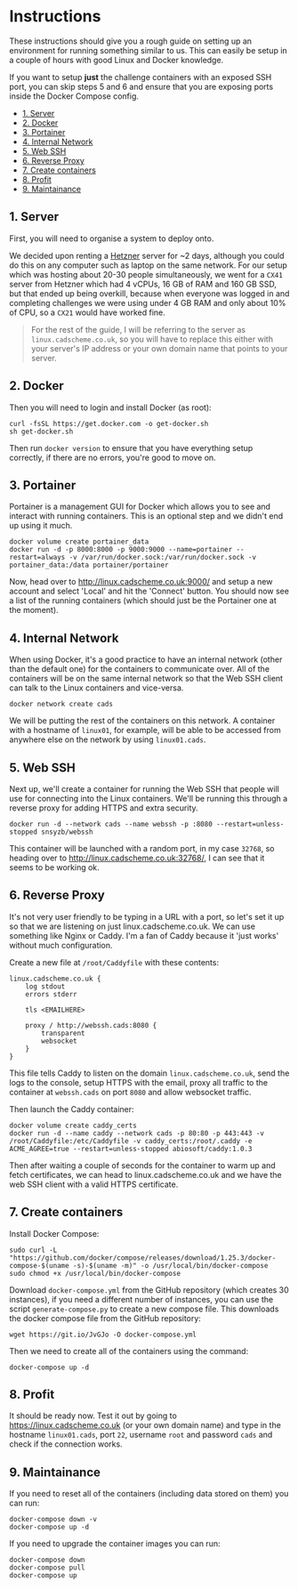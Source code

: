 # Instructions

These instructions should give you a rough guide on setting up an environment for running something similar to us. This can easily be setup in a couple of hours with good Linux and Docker knowledge.

If you want to setup **just** the challenge containers with an exposed SSH port, you can skip steps 5 and 6 and ensure that you are exposing ports inside the Docker Compose config.

<!-- TOC -->

- [1. Server](#1-server)
- [2. Docker](#2-docker)
- [3. Portainer](#3-portainer)
- [4. Internal Network](#4-internal-network)
- [5. Web SSH](#5-web-ssh)
- [6. Reverse Proxy](#6-reverse-proxy)
- [7. Create containers](#7-create-containers)
- [8. Profit](#8-profit)
- [9. Maintainance](#9-maintainance)

<!-- /TOC -->

## 1. Server

First, you will need to organise a system to deploy onto.

We decided upon renting a [Hetzner](https://console.hetzner.cloud/) server for ~2 days, although you could do this on any computer such as laptop on the same network. For our setup which was hosting about 20-30 people simultaneously, we went for a `CX41` server from Hetzner which had 4 vCPUs, 16 GB of RAM and 160 GB SSD, but that ended up being overkill, because when everyone was logged in and completing challenges we were using under 4 GB RAM and only about 10% of CPU, so a `CX21` would have worked fine.

> For the rest of the guide, I will be referring to the server as `linux.cadscheme.co.uk`, so you will have to replace this either with your server's IP address or your own domain name that points to your server.

## 2. Docker

Then you will need to login and install Docker (as root):

```
curl -fsSL https://get.docker.com -o get-docker.sh
sh get-docker.sh
```

Then run `docker version` to ensure that you have everything setup correctly, if there are no errors, you're good to move on.

## 3. Portainer

Portainer is a management GUI for Docker which allows you to see and interact with running containers. This is an optional step and we didn't end up using it much.

```
docker volume create portainer_data
docker run -d -p 8000:8000 -p 9000:9000 --name=portainer --restart=always -v /var/run/docker.sock:/var/run/docker.sock -v portainer_data:/data portainer/portainer
```

Now, head over to http://linux.cadscheme.co.uk:9000/ and setup a new account and select 'Local' and hit the 'Connect' button. You should now see a list of the running containers (which should just be the Portainer one at the moment).


## 4. Internal Network

When using Docker, it's a good practice to have an internal network (other than the default one) for the containers to communicate over. All of the containers will be on the same internal network so that the Web SSH client can talk to the Linux containers and vice-versa.

```
docker network create cads
```

We will be putting the rest of the containers on this network. A container with a hostname of `linux01`, for example, will be able to be accessed from anywhere else on the network by using `linux01.cads`.

## 5. Web SSH

Next up, we'll create a container for running the Web SSH that people will use for connecting into the Linux containers. We'll be running this through a reverse proxy for adding HTTPS and extra security.

```
docker run -d --network cads --name webssh -p :8080 --restart=unless-stopped snsyzb/webssh
```

This container will be launched with a random port, in my case `32768`, so heading over to http://linux.cadscheme.co.uk:32768/, I can see that it seems to be working ok.

## 6. Reverse Proxy

It's not very user friendly to be typing in a URL with a port, so let's set it up so that we are listening on just linux.cadscheme.co.uk. We can use something like Nginx or Caddy. I'm a fan of Caddy because it 'just works' without much configuration.

Create a new file at `/root/Caddyfile` with these contents:

```
linux.cadscheme.co.uk {
    log stdout
    errors stderr

    tls <EMAILHERE>

    proxy / http://webssh.cads:8080 {
        transparent
        websocket
    }
}
```

This file tells Caddy to listen on the domain `linux.cadscheme.co.uk`, send the logs to the console, setup HTTPS with the email, proxy all traffic to the container at `webssh.cads` on port `8080` and allow websocket traffic.

Then launch the Caddy container:

```
docker volume create caddy_certs
docker run -d --name caddy --network cads -p 80:80 -p 443:443 -v /root/Caddyfile:/etc/Caddyfile -v caddy_certs:/root/.caddy -e ACME_AGREE=true --restart=unless-stopped abiosoft/caddy:1.0.3
```

Then after waiting a couple of seconds for the container to warm up and fetch certificates, we can head to linux.cadscheme.co.uk and we have the web SSH client with a valid HTTPS certificate.

## 7. Create containers

Install Docker Compose:

```
sudo curl -L "https://github.com/docker/compose/releases/download/1.25.3/docker-compose-$(uname -s)-$(uname -m)" -o /usr/local/bin/docker-compose
sudo chmod +x /usr/local/bin/docker-compose
```

Download `docker-compose.yml` from the GitHub repository (which creates 30 instances), if you need a different number of instances, you can use the script `generate-compose.py` to create a new compose file. This downloads the docker compose file from the GitHub repository:

```
wget https://git.io/JvGJo -O docker-compose.yml
```

Then we need to create all of the containers using the command:

```
docker-compose up -d
```

## 8. Profit

It should be ready now. Test it out by going to https://linux.cadscheme.co.uk (or your own domain name) and type in the hostname `linux01.cads`, port `22`, username `root` and password `cads` and check if the connection works.

## 9. Maintainance

If you need to reset all of the containers (including data stored on them) you can run:

```
docker-compose down -v
docker-compose up -d
```

If you need to upgrade the container images you can run:

```
docker-compose down
docker-compose pull
docker-compose up
```
